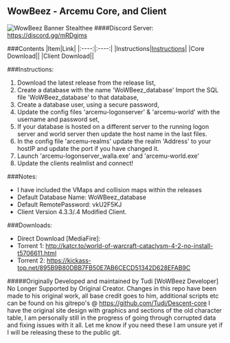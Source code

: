 ## WowBeez - Arcemu Core, and Client 
![WowBeez Banner Stealthee](http://i.imgur.com/UtGnhWM.gif "WowBeez Banner - Stealthee")
####Discord Server: https://discord.gg/mRDgjms

###Contents
|Item|Link|
|:----:|:----:|
|Instructions|[Instructions](#instructions)|
|Core Download||
|Client Download||


###Instructions:
1. Download the latest release from the release list,
2. Create a database with the name 'WoWBeez_database' Import the SQL file 'WoWBeez_database' to that database,
3. Create a database user, using a secure password,
4. Update the config files 'arcemu-logonserver' & 'arcemu-world' with the username and password set,
5. If your database is hosted on a different server to the running logon server and  world server then update the host name in the last files.
6. In the config file 'arcemu-realms' update the realm 'Address' to your hostIP and update the port if you have changed it.
7. Launch 'arcemu-logonserver_walla.exe' and 'arcemu-world.exe'
8. Update the clients realmlist and connect!

###Notes:
- I have included the VMaps and collision maps within the releases
- Default Database Name: WoWBeez_database
- Default RemotePassword: vkU2F5KJ
- Client Version 4.3.3/.4 Modified Client.

###Downloads:
- Direct Download [MediaFire]: 
- Torrent 1: http://katcr.to/world-of-warcraft-cataclysm-4-2-no-install-t5706611.html
- Torrent 2: https://kickass-top.net/895B9B80DBB7FB50E7AB6CECD51342D628EFAB9C

#####Originally Developed and maintained by Tudi [WoWBeez Developer] No Longer Supported by Original Creator. Changes in this repo have been made to his original work, all base credit goes to him, additional scripts etc can be found on his gitrepo's @ https://github.com/Tudi/Descent-core I have the original site design with graphics and sections of the old character table, I am personally still in the progress of going through corrupted data and fixing issues with it all. Let me know if you need these I am unsure yet if I will be releasing these to the public git.

